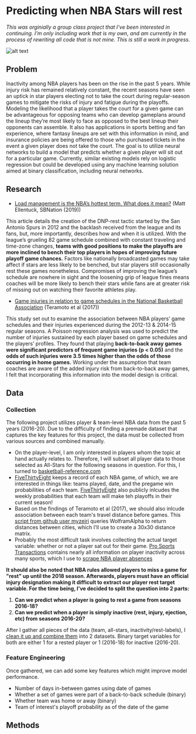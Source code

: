 # Predicting when NBA Stars will rest

*This was orginially a group class project that I've been interested in continuing. I'm only including work that is my own, and am currently in the process of rewriting all code that is not mine. This is still a work in progress.*

![alt text](https://i.insider.com/5dc5e1623afd3701a027c603?width=1260&format=jpeg&auto=webp)
## Problem
Inactivity among NBA players has been on the rise in the past 5 years. While injury risk has remained relatively constant, the recent seasons have seen an uptick in star players electing not to take the court during regular-season games to mitigate the risks of injury and fatigue during the playoffs. Modeling the likelihood that a player takes the court for a given game can be advantageous for opposing teams who can develop gameplans around the lineup they’re most likely to face as opposed to the best lineup their opponents can assemble. It also has applications in sports betting and fan experience, where fantasy lineups are set with this information in mind, and insurance policies are being offered to those who purchased tickets in the event a given player does not take the court. The goal is to utilize neural networks to build a model that predicts whether a given player will sit out for a particular game. Currently, similar existing models rely on logistic regression but could be developed using any machine learning solution aimed at binary classification, including neural networks.

## Research
- [Load management is the NBA’s hottest term. What does it mean?](https://www.sbnation.com/nba/2019/11/8/20954096/load-management-definition-kawhi-leonard-lebron-james-fines-controversy) (Matt Ellentuck, SBNation (2019))

This article details the creation of the DNP-rest tactic started by the San Antonio Spurs in 2012 and the backlash received from the league and its fans, but, more importantly, describes how and when it is utilized. With the league’s grueling 82 game schedule combined with constant traveling and time-zone changes, **teams with good positions to make the playoffs are more inclined to bench their top players in hopes of improving future playoff game chances.** Factors like nationally broadcasted games may take affect if stars are less likely to be benched, but star players still occasionally rest these games nonetheless. Compromises of improving the league’s schedule are nowhere in sight and the loosening grip of league fines means coaches will be more likely to bench their stars while fans are at greater risk of missing out on watching their favorite athletes play. 

- [Game injuries in relation to game schedules in the National Basketball Association](https://www-sciencedirect-com.proxy01.its.virginia.edu/science/article/pii/S1440244016301633) (Teramoto et al (2017))

This study set out to examine the association between NBA players’ game schedules and their injuries experienced during the 2012-13 & 2014-15 regular seasons. A Poisson regression analysis was used to predict the number of injuries sustained by each player based on game schedules and the players’ profiles. They found that playing **back-to-back away games were significant predictors of frequent game injuries (p < 0.05)** and the **odds of such injuries were 3.5 times higher than the odds of those occurring in home games.** Working under the assumption that team coaches are aware of the added injury risk from back-to-back away games, I felt that incorporating this information into the model design is critical. 

## Data
### Collection
The following project utilizes player & team-level NBA data from the past 5 years (2016-20). Due to the difficulty of finding a premade dataset that captures the key features for this project, the data must be collected from various sources and combined manually. 

- On the player-level, I am only interested in players whom the topic at hand actually relates to. Therefore, I will subset all player data to those selected as All-Stars for the following seasons in question. For this, I turned to [basketball-reference.com](https://www.basketball-reference.com/)
- [FiveThirtyEight](https://data.fivethirtyeight.com/) keeps a record of each NBA game, of which, we are interested in things like: teams played, date, and the pregame win probabilities of each team. [FiveThirtyEight](https://data.fivethirtyeight.com/) also publicly inlcudes the weekly probabilities that each team will make teh playoffs in their current season! 
- Based on the findings of Teramoto et al (2017), we should also inlcude association between each team's travel distance before games. This [script from github user myzeiri](https://github.com/myzeiri/Distances-Between-Cities) queries WolframAlpha to return distances between cities, which I'll use to create a 30x30 distance matrix. 
- Probably the most difficult task involves collecting the actual target variable: whether or not a player sat out for their game. [Pro Sports Transactions](http://www.prosportstransactions.com/basketball/Search/Search.php) contains nearly all information on player inactivity across many sports, which I use to [scrape NBA player absences](scrape_absences.py)

**It should also be noted that NBA rules allowed players to miss a game for "rest" up until the 2018 season. Afterwards, players must have an official injury designation making it difficult to extract our player rest target variable. For the time being, I've decided to split the question into 2 parts:**
1. **Can we predict when a player is going to rest a game from seasons 2016-18?**
2. **Can we predict when a player is simply inactive (rest, injury, ejection, etc) from seasons 2016-20?**

After I gather all pieces of the data (team, all-stars, inactivity/rest-labels), I [clean it up and combine them](make_data.py) into 2 datasets. Binary target variables for both are either 1 for a rested player or 1 (2016-18) for inactive (2016-20). 

### Feature Engineering
Once gathered, we can add some key features which might improve model performance. 

- Number of days in-between games using date of games
- Whether a set of games were part of a back-to-back schedule (binary)
- Whether team was home or away (binary)
- Team of interest's playoff probability as of the date of the game 


## Methods


